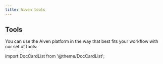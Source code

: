 ```yaml
---
title: Aiven tools
---
```


## Tools

You can use the Aiven platform in the way that best fits your workflow
with our set of tools:

import DocCardList from '@theme/DocCardList';

<DocCardList />
